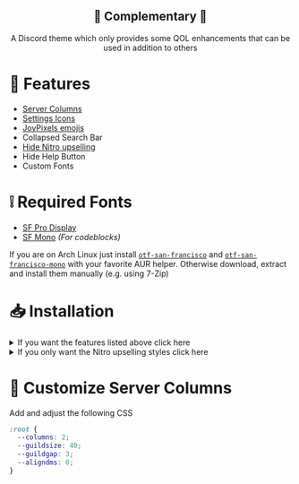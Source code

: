 <div align="center" justify="center">

<h2> 🧩 Complementary 🧩 </h2>

A Discord theme which only provides some QOL enhancements that can be used in addition to others

</div>

# 🎉 Features

- [Server Columns](https://github.com/mwittrien/BetterDiscordAddons/tree/master/Themes/ServerColumns)
- [Settings Icons](https://github.com/D3SOX/SettingsIcons)
- [JoyPixels emojis](https://github.com/mwittrien/BetterDiscordAddons/tree/master/Themes/EmojiReplace)
- Collapsed Search Bar
- [Hide Nitro upselling](hide-nitro-upselling.theme.scss)
- Hide Help Button
- Custom Fonts

# ❕ Required Fonts

- [SF Pro Display](https://developer.apple.com/fonts/)
- [SF Mono](https://developer.apple.com/fonts/) _(For codeblocks)_

If you are on Arch Linux just install [`otf-san-francisco`](https://aur.archlinux.org/packages/otf-san-francisco) and [`otf-san-francisco-mono`](https://aur.archlinux.org/packages/otf-san-francisco-mono) with your favorite AUR helper. Otherwise download, extract and install them manually (e.g. using 7-Zip)

# 📥 Installation

<details>

<summary>
If you want the features listed above click here
</summary>

- [Vencord](https://github.com/Vendicated/Vencord)
  - Open settings, click on Themes under Vencord then click on Online Themes
  - Add a new line with this content: `https://d3sox.github.io/complementary-discord-theme/complementary.theme.css`
- [OpenAsar](https://github.com/GooseMod/OpenAsar)
  - Open settings, scroll to the bottom on the left and click on the OpenAsar version, then click on Theming
  - Add a new line with this content: `@import url(https://d3sox.github.io/complementary-discord-theme/complementary.theme.css);`

- [Replugged](https://github.com/replugged-org/replugged)
  - Open your themes folder and clone this repository
    ```sh
    git clone https://github.com/D3SOX/complementary-discord-theme
    ```

- [BetterDiscord](https://github.com/BetterDiscord/BetterDiscord)

  - Drop the [`complementary.betterdiscord.theme.css`](https://raw.githubusercontent.com/D3SOX/complementary-discord-theme/master/complementary.betterdiscord.theme.css) in your themes folder

</details>

<details>

<summary>
If you only want the Nitro upselling styles click here
</summary>

- [Vencord](https://github.com/Vendicated/Vencord)
  - Open settings, click on Themes under Vencord then click on Online Themes
  - Add a new line with this content: `https://d3sox.github.io/complementary-discord-theme/hide-nitro-upselling.theme.css`
- [OpenAsar](https://github.com/GooseMod/OpenAsar)
  - Open settings, scroll to the bottom on the left and click on the OpenAsar version, then click on Theming
  - Add a new line with this content: `@import url(https://d3sox.github.io/complementary-discord-theme/hide-nitro-upselling.theme.css);`

- [Replugged](https://github.com/replugged-org/replugged)
  - Open your themes folder and clone this repository
    ```sh
    git clone https://github.com/D3SOX/complementary-discord-theme
    ```
  - Change `complementary.theme.css` to `hide-nitro-upselling.theme.css` in `complementary-discord-theme/manifest.json`

- [BetterDiscord](https://github.com/BetterDiscord/BetterDiscord)

  - Drop the [`hide-nitro-upselling.betterdiscord.theme.css`](https://raw.githubusercontent.com/D3SOX/complementary-discord-theme/master/hide-nitro-upselling.betterdiscord.theme.css) in your themes folder

</details>

# 🧮 Customize Server Columns

Add and adjust the following CSS
```css
:root {
  --columns: 2;
  --guildsize: 40;
  --guildgap: 3;
  --aligndms: 0;
}
```
